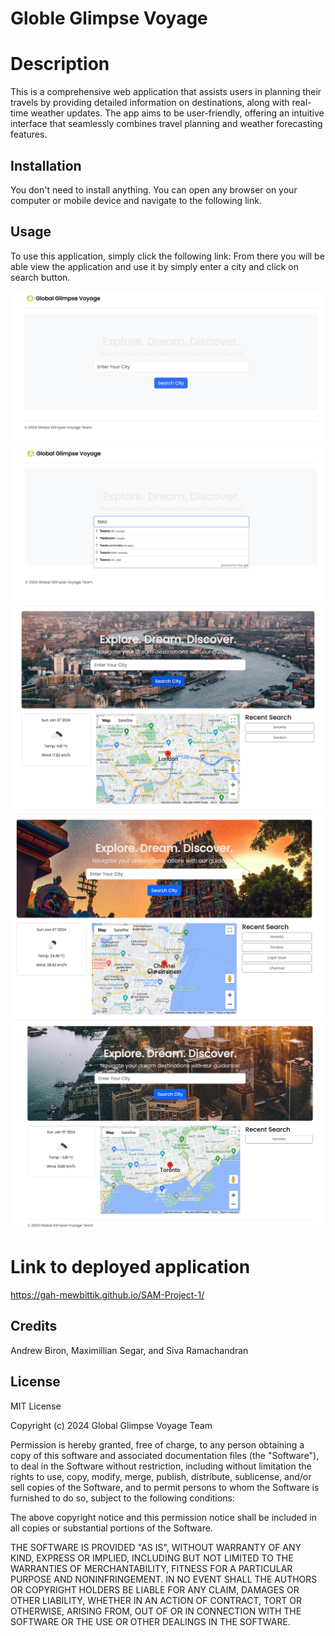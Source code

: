 # Globle Glimpse Voyage

# Description

This is a comprehensive web application that assists users in planning their travels by providing detailed information on destinations, 
along with real-time weather updates. The app aims to be user-friendly, offering an intuitive interface that seamlessly combines travel 
planning and weather forecasting features.


## Installation

You don't need to install anything. You can open any browser on your computer or mobile device and navigate to the following link.

## Usage

To use this application, simply click the following link: 
From there you will be able view the application and use it by simply enter a city and click on search button.

![Initial Page](assets/images/initialPage.png)
![Auto Complete](assets/images/googleAutoComplete.png)
![London Weather](assets/images/weatherLondon.png)
![Unsplash image](assets/images/unsplashImageChange.png)
![Final page](assets/images/weatherMapRecentSearch.png)


# Link to deployed application

https://gah-mewbittik.github.io/SAM-Project-1/

## Credits

Andrew Biron, Maximillian Segar, and Siva Ramachandran

## License

MIT License

Copyright (c) 2024 Global Glimpse Voyage Team

Permission is hereby granted, free of charge, to any person obtaining a copy of this software and associated documentation files (the "Software"), to deal in the Software without restriction, including without limitation the rights to use, copy, modify, merge, publish, distribute, sublicense, and/or sell copies of the Software, and to permit persons to whom the Software is furnished to do so, subject to the following conditions:

The above copyright notice and this permission notice shall be included in all copies or substantial portions of the Software.

THE SOFTWARE IS PROVIDED "AS IS", WITHOUT WARRANTY OF ANY KIND, EXPRESS OR IMPLIED, INCLUDING BUT NOT LIMITED TO THE WARRANTIES OF MERCHANTABILITY, FITNESS FOR A PARTICULAR PURPOSE AND NONINFRINGEMENT. IN NO EVENT SHALL THE AUTHORS OR COPYRIGHT HOLDERS BE LIABLE FOR ANY CLAIM, DAMAGES OR OTHER LIABILITY, WHETHER IN AN ACTION OF CONTRACT, TORT OR OTHERWISE, ARISING FROM, OUT OF OR IN CONNECTION WITH THE SOFTWARE OR THE USE OR OTHER DEALINGS IN THE SOFTWARE.
